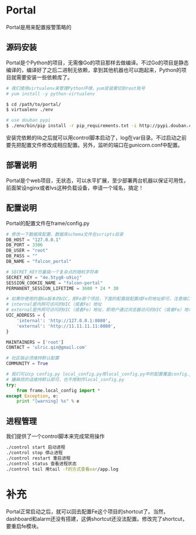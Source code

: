 # Portal

Portal是用来配置报警策略的

## 源码安装

Portal是个Python的项目，无需像Go的项目那样去做编译。不过Go的项目是静态编译的，编译好了之后二进制无依赖，拿到其他机器也可以跑起来，Python的项目就需要安装一些依赖库了。

```bash
# 我们使用virtualenv来管理Python环境，yum安装需切到root账号
# yum install -y python-virtualenv

$ cd /path/to/portal/
$ virtualenv ./env

# use douban pypi
$ ./env/bin/pip install -r pip_requirements.txt -i http://pypi.douban.com/simple
```

安装完依赖的lib之后就可以用control脚本启动了，log在var目录。不过启动之前要先把配置文件修改成相应配置。另外，监听的端口在gunicorn.conf中配置。


## 部署说明

Portal是个web项目，无状态，可以水平扩展，至少部署两台机器以保证可用性，前面架设nginx或者lvs这种负载设备，申请一个域名，搞定！

## 配置说明

Portal的配置文件在frame/config.py

```python
# 修改一下数据库配置，数据库schema文件在scripts目录
DB_HOST = "127.0.0.1"
DB_PORT = 3306
DB_USER = "root"
DB_PASS = ""
DB_NAME = "falcon_portal"

# SECRET_KEY尽量搞一个复杂点的随机字符串
SECRET_KEY = "4e.5tyg8-u9ioj"
SESSION_COOKIE_NAME = "falcon-portal"
PERMANENT_SESSION_LIFETIME = 3600 * 24 * 30

# 如果你使用的是Go版本的UIC，即Fe那个项目，下面的配置就配置成Fe的地址即可，注意端口，Fe的默认端口是1234
# internal是内网可访问的UIC（或者Fe）地址
# external是外网可访问的UIC（或者Fe）地址，即用户通过浏览器访问的UIC（或者Fe）地址
UIC_ADDRESS = {
    'internal': 'http://127.0.0.1:8080',
    'external': 'http://11.11.11.11:8080',
}

MAINTAINERS = ['root']
CONTACT = 'ulric.qin@gmail.com'

# 社区版必须维持默认配置
COMMUNITY = True

# 我们可以cp config.py local_config.py用local_config.py中的配置覆盖config.py中的配置
# 嫌麻烦的话维持默认即可，也不用制作local_config.py
try:
    from frame.local_config import *
except Exception, e:
    print "[warning] %s" % e
```

## 进程管理

我们提供了一个control脚本来完成常用操作

```bash
./control start 启动进程
./control stop 停止进程
./control restart 重启进程
./control status 查看进程状态
./control tail 用tail -f的方式查看var/app.log
```

# 补充

Portal正常启动之后，就可以回去配置Fe这个项目的shortcut了。当然，dashboard和alarm还没有搭建，这俩shortcut还没法配置。修改完了shortcut，要重启fe模块。
